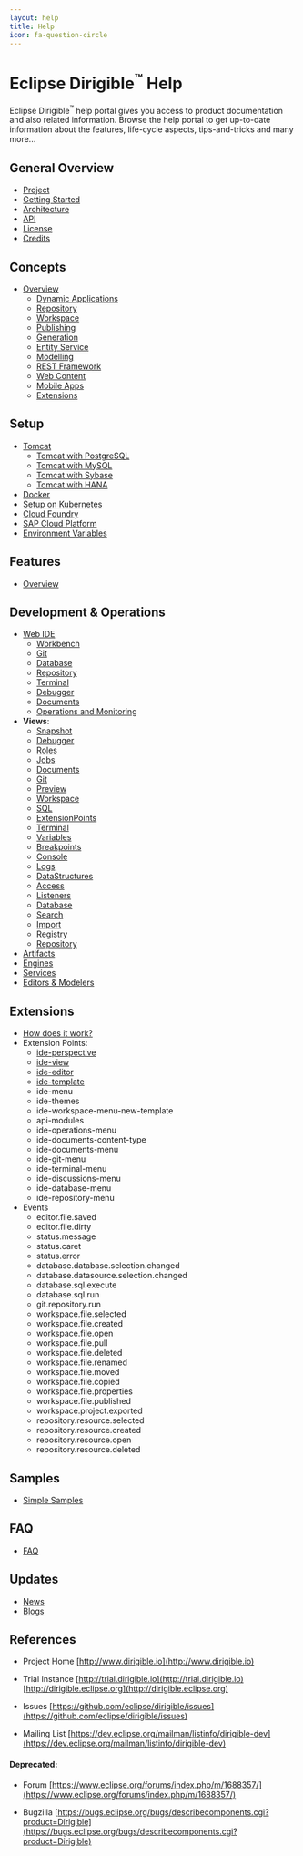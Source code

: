 ```yaml
---
layout: help
title: Help
icon: fa-question-circle
---
```


Eclipse Dirigible<sup>&trade;</sup> Help
===

Eclipse Dirigible<sup>&trade;</sup> help portal gives you access to product documentation and also related information.
Browse the help portal to get up-to-date information about the features, life-cycle aspects, tips-and-tricks and many more...

General Overview
---

* [Project](project.html)
* [Getting Started](getting_started.html)
* [Architecture](architecture.html)
* [API](../api/)
* [License](license.html)
* [Credits](credits.html)


Concepts
---

* [Overview](concepts.html)
  * [Dynamic Applications](concepts_dynamic_applications.html)
  * [Repository](concepts_repository.html)
  * [Workspace](concepts_workspace.html)
  * [Publishing](concepts_publishing.html)
  * [Generation](concepts_generation.html)
  * [Entity Service](concepts_entity_service.html)
  * [Modelling](editorsandmodelers.hmtl)
  * [REST Framework](concepts_rest.html)
  * [Web Content](concepts_web_content.html)
  * [Mobile Apps](https://tabris.com/)
  * [Extensions](concepts_extensions.html)

Setup
---

* [Tomcat](setup_tomcat.html)
  * [Tomcat with PostgreSQL](setup_tomcat_postgresql.html)
  * [Tomcat with MySQL](setup_tomcat_mysql.html)
  * [Tomcat with Sybase](setup_tomcat_sybase.html)
  * [Tomcat with HANA](setup_tomcat_hana.html)
* [Docker](setup_docker.html)
* [Setup on Kubernetes](setup_kubernetes.html)
* [Cloud Foundry](setup_cloudfoundry.html)
* [SAP Cloud Platform](setup_sapcp.html)
* [Environment Variables](setup_environment_variables.html)

Features
---

* [Overview](features.html)

Development & Operations
---

* [Web IDE](ide.html)
  * [Workbench](ide_perspective_workbench.html)
  * [Git](ide_perspective_git.html)
  * [Database](ide_perspective_database.html)
  * [Repository](ide_perspective_repository.html) 
  * [Terminal](ide_perspective_terminal.html)
  * [Debugger](ide_perspective_debugger.html)
  * [Documents](ide_perspective_documents.html)
  * [Operations and Monitoring](ide_perspective_operations.html)
* **Views**: 
  * [Snapshot](ide_view_snapshot.html)
  * [Debugger](ide_view_debugger.html)
  * [Roles](ide_view_roles.html)
  * [Jobs](ide_view_jobs.html)
  * [Documents](ide_view_documents.html)
  * [Git](ide_view_git.html)
  * [Preview](ide_view_preview.html)
  * [Workspace](ide_view_workspace.html)
  * [SQL](ide_view_sql.html)
  * [ExtensionPoints](ide_view_extensionpoints.html)
  * [Terminal](ide_view_terminal.html)
  * [Variables](ide_view_variables.html)
  * [Breakpoints](ide_view_breakpoints.html)
  * [Console](ide_view_console.html)
  * [Logs](ide_view_logs.html)
  * [DataStructures](ide_view_datastructures.html)
  * [Access](ide_view_access.html)
  * [Listeners](ide_view_listeners.html)
  * [Database](ide_view_database.html)
  * [Search](ide_view_search.html)
  * [Import](ide_view_import.html)
  * [Registry](ide_view_registry.html)
  * [Repository](ide_view_repository.html)
* [Artifacts](artifacts.html)
* [Engines](engines.html)
* [Services](services.html)
* [Editors & Modelers](editorsandmodelers.html)


Extensions
---


* [How does it work?](concepts_extensions.html)
* Extension Points:
  * [ide-perspective](extension_perspective.html)
  * [ide-view](extension_view.html)
  * [ide-editor](extension_editor.html)
  * [ide-template](extension_template.html)
  * ide-menu
  * ide-themes
  * ide-workspace-menu-new-template
  * api-modules
  * ide-operations-menu
  * ide-documents-content-type
  * ide-documents-menu
  * ide-git-menu
  * ide-terminal-menu
  * ide-discussions-menu
  * ide-database-menu
  * ide-repository-menu
* Events
  * editor.file.saved
  * editor.file.dirty
  * status.message
  * status.caret
  * status.error
  * database.database.selection.changed
  * database.datasource.selection.changed
  * database.sql.execute
  * database.sql.run
  * git.repository.run
  * workspace.file.selected
  * workspace.file.created
  * workspace.file.open
  * workspace.file.pull
  * workspace.file.deleted
  * workspace.file.renamed
  * workspace.file.moved
  * workspace.file.copied
  * workspace.file.properties
  * workspace.file.published
  * workspace.project.exported
  * repository.resource.selected
  * repository.resource.created
  * repository.resource.open
  * repository.resource.deleted

Samples
---

* [Simple Samples](../samples/)

FAQ
---
* [FAQ](faq.html)


Updates
---

* [News](/news.html)
* [Blogs](/blogs.html)

References
---

- Project Home
[http://www.dirigible.io](http://www.dirigible.io)

- Trial Instance
[http://trial.dirigible.io](http://trial.dirigible.io)
[http://dirigible.eclipse.org](http://dirigible.eclipse.org)

- Issues
[https://github.com/eclipse/dirigible/issues](https://github.com/eclipse/dirigible/issues)

- Mailing List
[https://dev.eclipse.org/mailman/listinfo/dirigible-dev](https://dev.eclipse.org/mailman/listinfo/dirigible-dev)


#### Deprecated:

- Forum
[https://www.eclipse.org/forums/index.php/m/1688357/](https://www.eclipse.org/forums/index.php/m/1688357/)

- Bugzilla
[https://bugs.eclipse.org/bugs/describecomponents.cgi?product=Dirigible](https://bugs.eclipse.org/bugs/describecomponents.cgi?product=Dirigible)
